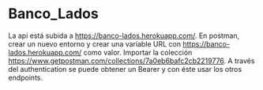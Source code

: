 # Banco_Lados

La api está subida a https://banco-lados.herokuapp.com/.
En postman, crear un nuevo entorno y crear una variable URL con https://banco-lados.herokuapp.com/ como valor.
Importar la colección https://www.getpostman.com/collections/7a0eb6bafc2cb2219776.
A través del authentication se puede obtener un Bearer y con éste usar los otros endpoints.
